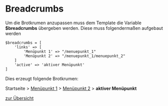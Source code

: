 
# Breadcrumbs

Um die Brotkrumen anzupassen muss dem Template die Variable **$breadcrumbs** übergeben werden.
Diese muss folgendermaßen aufgebaut werden

    $breadcrumbs = [
        'links' => [
            'Menüpunkt 1' => "/menuepunkt_1"
            'Menüpunkt 2' => "/menuepunkt_1/menuepunkt_2"
        ]
        'active' => 'aktiver Menüpunkt'
    ]

Dies erzeugt folgende Brotkrumen:

Startseite > [Menüpunkt 1](/menuepunkt_1) > [Menüpunkt 2](/menuepunkt_1/menuepunkt_2) > **aktiver Menüpunkt**




[zur Übersicht](../../README.md)
